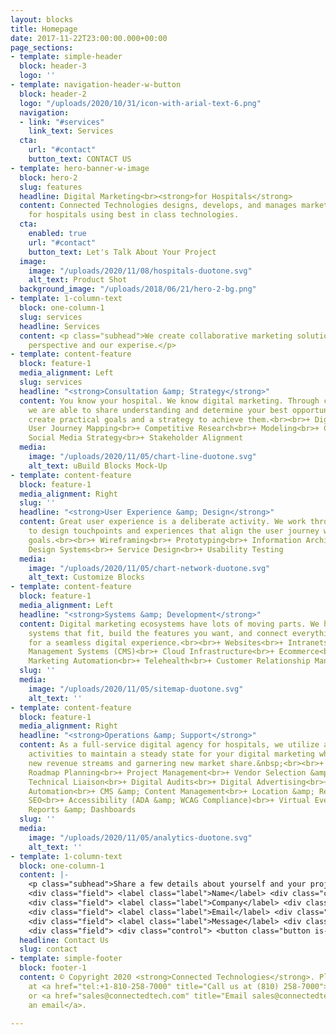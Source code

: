 ```yaml
---
layout: blocks
title: Homepage
date: 2017-11-22T23:00:00.000+00:00
page_sections:
- template: simple-header
  block: header-3
  logo: ''
- template: navigation-header-w-button
  block: header-2
  logo: "/uploads/2020/10/31/icon-with-arial-text-6.png"
  navigation:
  - link: "#services"
    link_text: Services
  cta:
    url: "#contact"
    button_text: CONTACT US
- template: hero-banner-w-image
  block: hero-2
  slug: features
  headline: Digital Marketing<br><strong>for Hospitals</strong>
  content: Connected Technologies designs, develops, and manages marketing solutions
    for hospitals using best in class technologies.
  cta:
    enabled: true
    url: "#contact"
    button_text: Let's Talk About Your Project
  image:
    image: "/uploads/2020/11/08/hospitals-duotone.svg"
    alt_text: Product Shot
  background_image: "/uploads/2018/06/21/hero-2-bg.png"
- template: 1-column-text
  block: one-column-1
  slug: services
  headline: Services
  content: <p class="subhead">We create collaborative marketing solutions using your
    perspective and our experise.</p>
- template: content-feature
  block: feature-1
  media_alignment: Left
  slug: services
  headline: "<strong>Consultation &amp; Strategy</strong>"
  content: You know your hospital. We know digital marketing. Through collaboration
    we are able to share understanding and determine your best opportunities, then
    create practical goals and a strategy to achieve them.<br><br>+ Digital Transformation<br>+
    User Journey Mapping<br>+ Competitive Research<br>+ Modeling<br>+ Content Strategy<br>+
    Social Media Strategy<br>+ Stakeholder Alignment
  media:
    image: "/uploads/2020/11/05/chart-line-duotone.svg"
    alt_text: uBuild Blocks Mock-Up
- template: content-feature
  block: feature-1
  media_alignment: Right
  slug: ''
  headline: "<strong>User Experience &amp; Design</strong>"
  content: Great user experience is a deliberate activity. We work through the strategy
    to design touchpoints and experiences that align the user journey with your organizational
    goals.<br><br>+ Wireframing<br>+ Prototyping<br>+ Information Architecture<br>+
    Design Systems<br>+ Service Design<br>+ Usability Testing
  media:
    image: "/uploads/2020/11/05/chart-network-duotone.svg"
    alt_text: Customize Blocks
- template: content-feature
  block: feature-1
  media_alignment: Left
  headline: "<strong>Systems &amp; Development</strong>"
  content: Digital marketing ecosystems have lots of moving parts. We help you select
    systems that fit, build the features you want, and connect everything together
    for a seamless digital experience.<br><br>+ Websites<br>+ Intranets<br>+ Content
    Management Systems (CMS)<br>+ Cloud Infrastructure<br>+ Ecommerce<br>+ Forms<br>+
    Marketing Automation<br>+ Telehealth<br>+ Customer Relationship Management (CRM)
  slug: ''
  media:
    image: "/uploads/2020/11/05/sitemap-duotone.svg"
    alt_text: ''
- template: content-feature
  block: feature-1
  media_alignment: Right
  headline: "<strong>Operations &amp; Support</strong>"
  content: As a full-service digital agency for hospitals, we utilize a variety of
    activities to maintain a steady state for your digital marketing while driving
    new revenue streams and garnering new market share.&nbsp;<br><br>+ Budget &amp;
    Roadmap Planning<br>+ Project Management<br>+ Vendor Selection &amp; Management<br>+
    Technical Liaison<br>+ Digital Audits<br>+ Digital Advertising<br>+ Marketing
    Automation<br>+ CMS &amp; Content Management<br>+ Location &amp; Reputation Management<br>+
    SEO<br>+ Accessibility (ADA &amp; WCAG Compliance)<br>+ Virtual Events<br>+ Training<br>+
    Reports &amp; Dashboards
  slug: ''
  media:
    image: "/uploads/2020/11/05/analytics-duotone.svg"
    alt_text: ''
- template: 1-column-text
  block: one-column-1
  content: |-
    <p class="subhead">Share a few details about yourself and your project, and we’ll follow up within one business day. Or email us at <a href="mailto:sales@connectedtech.com">sales@connectedtech.com</a>.</p>
    <div class="field"> <label class="label">Name</label> <div class="control"> <input class="input" type="text" placeholder="Your Name"> </div> </div>
    <div class="field"> <label class="label">Company</label> <div class="control"> <input class="input" type="text" placeholder="Company Name"> </div> </div>
    <div class="field"> <label class="label">Email</label> <div class="control"> <input class="input" type="email" placeholder="Your Email"> </div> </div>
    <div class="field"> <label class="label">Message</label> <div class="control"> <textarea class="textarea" placeholder="Message"></textarea> </div> </div>
    <div class="field"> <div class="control"> <button class="button is-link">Submit</button> </div>
  headline: Contact Us
  slug: contact
- template: simple-footer
  block: footer-1
  content: © Copyright 2020 <strong>Connected Technologies</strong>. Please call us
    at <a href="tel:+1-810-258-7000" title="Call us at (810) 258-7000">(810) 258-7000</a>
    or <a href="sales@connectedtech.com" title="Email sales@connectedtech.com">send
    an email</a>.

---
```

